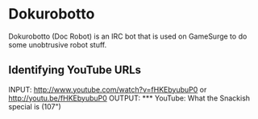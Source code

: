 Dokurobotto
===========

Dokurobotto (Doc Robot) is an IRC bot that is used on GameSurge to do some unobtrusive robot stuff.

## Identifying YouTube URLs
INPUT:  http://www.youtube.com/watch?v=fHKEbyubuP0 or http://youtu.be/fHKEbyubuP0
OUTPUT: \*\*\* YouTube: What the Snackish special is (107")
